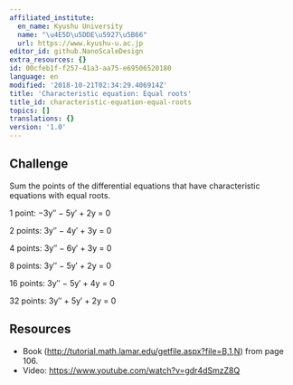 ```yaml
---
affiliated_institute:
  en_name: Kyushu University
  name: "\u4E5D\u5DDE\u5927\u5B66"
  url: https://www.kyushu-u.ac.jp
editor_id: github.NanoScaleDesign
extra_resources: {}
id: 00cfeb1f-f257-41a3-aa75-e69506520180
language: en
modified: '2018-10-21T02:34:29.406914Z'
title: 'Characteristic equation: Equal roots'
title_id: characteristic-equation-equal-roots
topics: []
translations: {}
version: '1.0'
---
```


## Challenge

Sum the points of the differential equations that have characteristic equations with equal roots.

1 point: −3y′′ − 5y′ + 2y = 0

2 points: 3y′′ − 4y′ + 3y = 0

4 points: 3y′′ − 6y′ + 3y = 0

8 points: 3y′′ − 5y′ + 2y = 0

16 points: 3y′′ − 5y′ + 4y = 0

32 points: 3y′′ + 5y′ + 2y = 0

## Resources

- Book (http://tutorial.math.lamar.edu/getfile.aspx?file=B,1,N) from page 106.
- Video: https://www.youtube.com/watch?v=gdr4dSmzZ8Q
